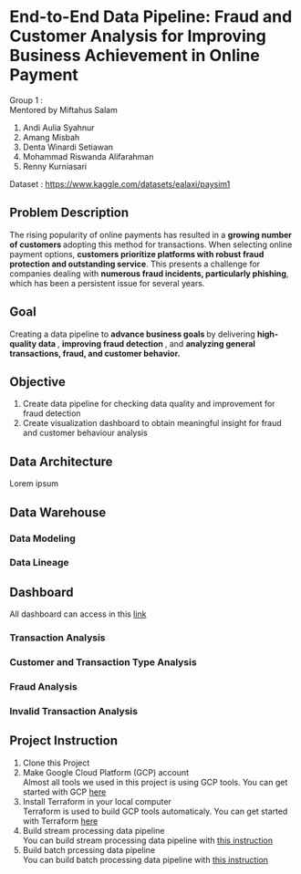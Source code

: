 # End-to-End Data Pipeline: Fraud and Customer Analysis for Improving Business Achievement in Online Payment

Group 1 : <br>
Mentored by Miftahus Salam <br>
1. Andi Aulia Syahnur
2. Amang Misbah
3. Denta Winardi Setiawan
4. Mohammad Riswanda Alifarahman
5. Renny Kurniasari

Dataset : https://www.kaggle.com/datasets/ealaxi/paysim1


## Problem Description
The rising popularity of online payments has resulted in a <b>growing number of customers </b> adopting this method for transactions. When selecting online payment options, <b>customers prioritize platforms with robust fraud protection and outstanding service</b>. This presents a challenge for companies dealing with <b>numerous fraud incidents, particularly phishing</b>, which has been a persistent issue for several years.

## Goal
Creating a data pipeline to <b> advance business goals </b> by delivering <b> high-quality data </b>, <b> improving fraud detection </b>, and <b> analyzing general transactions, fraud, and customer behavior.</b>

## Objective
1. Create data pipeline for checking data quality and improvement for fraud detection
2. Create visualization dashboard to obtain meaningful insight for fraud and customer behaviour analysis

## Data Architecture
Lorem ipsum

## Data Warehouse

### Data Modeling

### Data Lineage

## Dashboard
All dashboard can access in this [link](https://lookerstudio.google.com/u/0/reporting/33c12988-12d0-49d8-a51f-ac7aeb5618d2)

### Transaction Analysis

### Customer and Transaction Type Analysis 

### Fraud Analysis 

### Invalid Transaction Analysis

## Project Instruction

1. Clone this Project
2. Make Google Cloud Platform (GCP) account <br>
Almost all tools we used in this project is using GCP tools. You can get started with GCP [here](StartWithGCP.md)
3. Install Terraform in your local computer<br>
Terraform is used to build GCP tools automaticaly. You can get started with Terraform [here](InstallTerraform.md)
4. Build stream processing data pipeline<br>
You can build stream processing data pipeline with [this instruction](stream_processing/BuildStream.md)
5. Build batch prcessing data pipeline <br>
You can build batch processing data pipeline with [this instruction](batch_processing/BuildBatch.md)